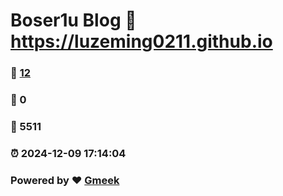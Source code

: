 # Boser1u Blog :link: https://luzeming0211.github.io 
### :page_facing_up: [12](https://luzeming0211.github.io/tag.html) 
### :speech_balloon: 0 
### :hibiscus: 5511 
### :alarm_clock: 2024-12-09 17:14:04 
### Powered by :heart: [Gmeek](https://github.com/Meekdai/Gmeek)

